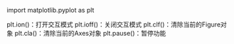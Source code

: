 
import matplotlib.pyplot as plt

plt.ion()：打开交互模式
plt.ioff()：关闭交互模式
plt.clf()：清除当前的Figure对象
plt.cla()：清除当前的Axes对象
plt.pause()：暂停功能